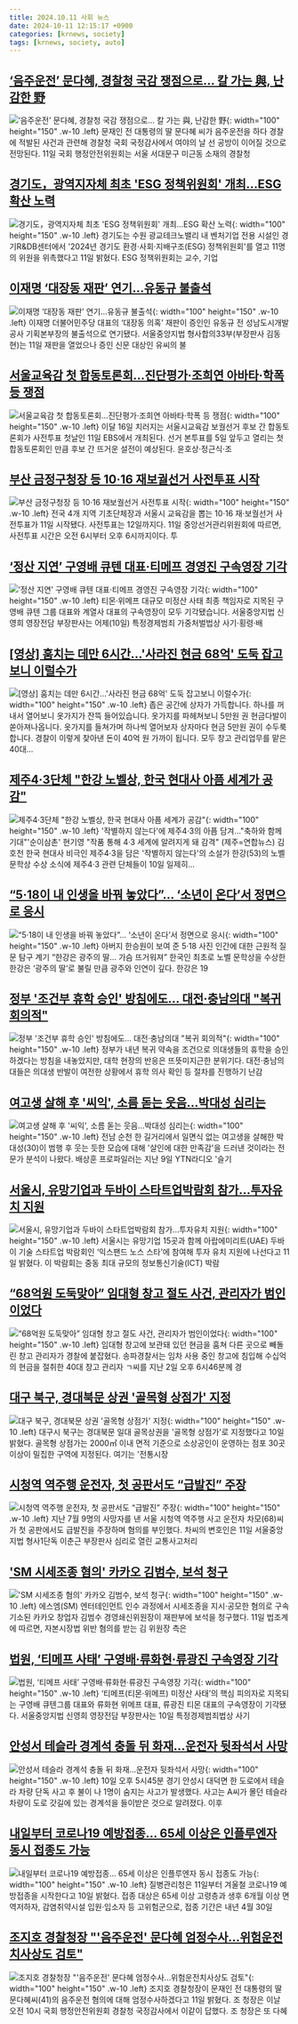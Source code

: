 ```yaml
---
title: 2024.10.11 사회 뉴스
date: 2024-10-11 12:15:17 +0900
categories: [krnews, society]
tags: [krnews, society, auto]
---
```

## [‘음주운전’ 문다혜, 경찰청 국감 쟁점으로… 칼 가는 與, 난감한 野](https://n.news.naver.com/mnews/article/011/0004401472)

![‘음주운전’ 문다혜, 경찰청 국감 쟁점으로… 칼 가는 與, 난감한 野](https://mimgnews.pstatic.net/image/origin/011/2024/10/11/4401472.jpg?type=nf220_150){: width="100" height="150" .w-10 .left}
문재인 전 대통령의 딸 문다혜 씨가 음주운전을 하다 경찰에 적발된 사건과 관련해 경찰청 국회 국정감사에서 여야의 날 선 공방이 이어질 것으로 전망된다. 11일 국회 행정안전위원회는 서울 서대문구 미근동 소재의 경찰청

## [경기도，광역지자체 최초 'ESG 정책위원회' 개최…ESG 확산 노력](https://n.news.naver.com/mnews/article/030/0003246487)

![경기도，광역지자체 최초 'ESG 정책위원회' 개최…ESG 확산 노력](https://mimgnews.pstatic.net/image/origin/030/2024/10/11/3246487.jpg?type=nf220_150){: width="100" height="150" .w-10 .left}
경기도는 수원 광교테크노밸리 내 벤처기업 전용 시설인 경기R&DB센터에서 '2024년 경기도 환경·사회·지배구조(ESG) 정책위원회'를 열고 11명의 위원을 위촉했다고 11일 밝혔다. ESG 정책위원회는 교수, 기업

## [이재명 ‘대장동 재판’ 연기…유동규 불출석](https://n.news.naver.com/mnews/article/005/0001730568)

![이재명 ‘대장동 재판’ 연기…유동규 불출석](https://mimgnews.pstatic.net/image/origin/005/2024/10/11/1730568.jpg?type=nf220_150){: width="100" height="150" .w-10 .left}
이재명 더불어민주당 대표의 ‘대장동 의혹’ 재판이 증인인 유동규 전 성남도시개발공사 기획본부장의 불출석으로 연기됐다. 서울중앙지법 형사합의33부(부장판사 김동현)는 11일 재판을 열었으나 증인 신문 대상인 유씨의 불

## [서울교육감 첫 합동토론회…진단평가·조희연 아바타·학폭 등 쟁점](https://n.news.naver.com/mnews/article/421/0007836593)

![서울교육감 첫 합동토론회…진단평가·조희연 아바타·학폭 등 쟁점](https://mimgnews.pstatic.net/image/origin/421/2024/10/11/7836593.jpg?type=nf220_150){: width="100" height="150" .w-10 .left}
이달 16일 치러지는 서울시교육감 보궐선거 후보 간 합동토론회가 사전투표 첫날인 11일 EBS에서 개최된다. 선거 본투표를 5일 앞두고 열리는 첫 합동토론회인 만큼 후보 간 뜨거운 설전이 예상된다. 윤호상·정근식·조

## [부산 금정구청장 등 10·16 재보궐선거 사전투표 시작](https://n.news.naver.com/mnews/article/082/0001292326)

![부산 금정구청장 등 10·16 재보궐선거 사전투표 시작](https://mimgnews.pstatic.net/image/origin/082/2024/10/11/1292326.jpg?type=nf220_150){: width="100" height="150" .w-10 .left}
전국 4개 지역 기초단체장과 서울시 교육감을 뽑는 10·16 재·보궐선거 사전투표가 11일 시작됐다. 사전투표는 12일까지다. 11일 중앙선거관리위원회에 따르면, 사전투표 시간은 오전 6시부터 오후 6시까지이다. 투

## [‘정산 지연’ 구영배 큐텐 대표·티메프 경영진 구속영장 기각](https://n.news.naver.com/mnews/article/449/0000287783)

![‘정산 지연’ 구영배 큐텐 대표·티메프 경영진 구속영장 기각](https://mimgnews.pstatic.net/image/origin/449/2024/10/11/287783.jpg?type=nf220_150){: width="100" height="150" .w-10 .left}
티몬·위메프 대규모 미정산 사태 최종 책임자로 지목된 구영배 큐텐 그룹 대표와 계열사 대표의 구속영장이 모두 기각됐습니다. 서울중앙지법 신영희 영장전담 부장판사는 어제(10일) 특정경제범죄 가중처벌법상 사기·횡령·배

## [[영상] 훔치는 데만 6시간…'사라진 현금 68억' 도둑 잡고보니 이럴수가](https://n.news.naver.com/mnews/article/001/0014976968)

![[영상] 훔치는 데만 6시간…'사라진 현금 68억' 도둑 잡고보니 이럴수가](https://mimgnews.pstatic.net/image/origin/001/2024/10/11/14976968.jpg?type=nf220_150){: width="100" height="150" .w-10 .left}
좁은 공간에 상자가 가득합니다. 하나를 꺼내서 열어보니 옷가지가 잔뜩 들어있습니다. 옷가지를 파헤쳐보니 5만원 권 현금다발이 쏟아져나옵니다. 옷가지를 들쳐가며 하나씩 열어보자 상자마다 현금 5만원 권이 수두룩합니다. 경찰이 이렇게 찾아낸 돈이 40억 원 가까이 됩니다. 모두 창고 관리업무를 맡은 40대...

## [제주4·3단체 "한강 노벨상, 한국 현대사 아픔 세계가 공감"](https://n.news.naver.com/mnews/article/001/0014976266)

![제주4·3단체 "한강 노벨상, 한국 현대사 아픔 세계가 공감"](https://mimgnews.pstatic.net/image/origin/001/2024/10/10/14976266.jpg?type=nf220_150){: width="100" height="150" .w-10 .left}
'작별하지 않는다'에 제주4·3의 아픔 담겨…"축하와 함께 기대"'순이삼촌' 현기영 "작품 통해 4·3 세계에 알려지게 돼 감격" (제주=연합뉴스) 김호천 한국 현대사 비극인 제주4·3을 담은 '작별하지 않는다'의 소설가 한강(53)의 노벨 문학상 수상 소식에 제주4·3 관련 단체들이 10일 일제히...

## [“5·18이 내 인생을 바꿔 놓았다”… ‘소년이 온다’서 정면으로 응시](https://n.news.naver.com/mnews/article/081/0003486238)

![“5·18이 내 인생을 바꿔 놓았다”… ‘소년이 온다’서 정면으로 응시](https://mimgnews.pstatic.net/image/origin/081/2024/10/11/3486238.jpg?type=nf220_150){: width="100" height="150" .w-10 .left}
아버지 한승원이 보여 준 5·18 사진 인간에 대한 근원적 질문 탐구 계기 “한강은 광주의 딸… 가슴 뜨거워져” 한국인 최초로 노벨 문학상을 수상한 한강은 ‘광주의 딸’로 불릴 만큼 광주와 인연이 깊다. 한강은 19

## [정부 '조건부 휴학 승인' 방침에도… 대전·충남의대 "복귀 회의적"](https://n.news.naver.com/mnews/article/656/0000107333)

![정부 '조건부 휴학 승인' 방침에도… 대전·충남의대 "복귀 회의적"](https://mimgnews.pstatic.net/image/origin/656/2024/10/10/107333.jpg?type=nf220_150){: width="100" height="150" .w-10 .left}
정부가 내년 복귀 약속을 조건으로 의대생들의 휴학을 승인하겠다는 방침을 내놓았지만, 대학 현장의 반응은 뜨뜻미지근한 분위기다. 대전·충남의대들은 의대생 반발이 여전한 상황에서 휴학 의사 확인 등 절차를 진행하기 난감

## [여고생 살해 후 '씨익', 소름 돋는 웃음…박대성 심리는](https://n.news.naver.com/mnews/article/008/0005099227)

![여고생 살해 후 '씨익', 소름 돋는 웃음…박대성 심리는](https://mimgnews.pstatic.net/image/origin/008/2024/10/11/5099227.jpg?type=nf220_150){: width="100" height="150" .w-10 .left}
전남 순천 한 길거리에서 일면식 없는 여고생을 살해한 박대성(30)이 범행 후 웃는 듯한 모습에 대해 '살인에 대한 만족감'을 드러낸 것이라는 전문가 분석이 나왔다. 배상훈 프로파일러는 지난 9일 YTN라디오 '슬기

## [서울시, 유망기업과 두바이 스타트업박람회 참가…투자유치 지원](https://n.news.naver.com/mnews/article/016/0002372607)

![서울시, 유망기업과 두바이 스타트업박람회 참가…투자유치 지원](https://mimgnews.pstatic.net/image/origin/016/2024/10/11/2372607.jpg?type=nf220_150){: width="100" height="150" .w-10 .left}
서울시는 유망기업 15곳과 함께 아랍에미리트(UAE) 두바이 기술 스타트업 박람회인 ‘익스팬드 노스 스타’에 참여해 투자 유치 지원에 나선다고 11일 밝혔다. 이 박람회는 중동 최대 규모의 정보통신기술(ICT) 박람

## [“68억원 도둑맞아” 임대형 창고 절도 사건, 관리자가 범인이었다](https://n.news.naver.com/mnews/article/028/0002710769)

![“68억원 도둑맞아” 임대형 창고 절도 사건, 관리자가 범인이었다](https://mimgnews.pstatic.net/image/origin/028/2024/10/10/2710769.jpg?type=nf220_150){: width="100" height="150" .w-10 .left}
임대형 창고에 보관돼 있던 현금을 훔쳐 다른 곳으로 빼돌린 창고 관리자가 경찰에 붙잡혔다. 송파경찰서는 임차 사용 중인 창고에 침입해 수십억의 현금을 절취한 40대 창고 관리자 ㄱ씨를 지난 2일 오후 6시46분께 경

## [대구 북구, 경대북문 상권 '골목형 상점가' 지정](https://n.news.naver.com/mnews/article/003/0012831092)

![대구 북구, 경대북문 상권 '골목형 상점가' 지정](https://mimgnews.pstatic.net/image/origin/003/2024/10/10/12831092.jpg?type=nf220_150){: width="100" height="150" .w-10 .left}
대구시 북구는 경대북문 일대 골목상권을 '골목형 상점가'로 지정했다고 10일 밝혔다. 골목형 상점가는 2000㎡ 이내 면적 기준으로 소상공인이 운영하는 점포 30곳 이상이 밀집한 구역에 지정된다. 여기는 '전통시장

## [시청역 역주행 운전자, 첫 공판서도 “급발진” 주장](https://n.news.naver.com/mnews/article/022/0003975759)

![시청역 역주행 운전자, 첫 공판서도 “급발진” 주장](https://mimgnews.pstatic.net/image/origin/022/2024/10/11/3975759.jpg?type=nf220_150){: width="100" height="150" .w-10 .left}
지난 7월 9명의 사망자를 낸 서울 시청역 역주행 사고 운전자 차모(68)씨가 첫 공판에서도 급발진을 주장하며 혐의를 부인했다. 차씨의 변호인은 11일 서울중앙지법 형사1단독 이춘근 부장판사 심리로 열린 교통사고처리

## ['SM 시세조종 혐의' 카카오 김범수, 보석 청구](https://n.news.naver.com/mnews/article/003/0012832153)

!['SM 시세조종 혐의' 카카오 김범수, 보석 청구](https://mimgnews.pstatic.net/image/origin/003/2024/10/11/12832153.jpg?type=nf220_150){: width="100" height="150" .w-10 .left}
에스엠(SM) 엔터테인먼트 인수 과정에서 시세조종을 지시·공모한 혐의로 구속기소된 카카오 창업자 김범수 경영쇄신위원장이 재판부에 보석을 청구했다. 11일 법조계에 따르면, 자본시장법 위반 혐의를 받는 김 위원장 측은

## [법원, ‘티메프 사태’ 구영배·류화현·류광진 구속영장 기각](https://n.news.naver.com/mnews/article/277/0005482530)

![법원, ‘티메프 사태’ 구영배·류화현·류광진 구속영장 기각](https://mimgnews.pstatic.net/image/origin/277/2024/10/10/5482530.jpg?type=nf220_150){: width="100" height="150" .w-10 .left}
‘티메프(티몬·위메프) 미정산 사태’의 핵심 피의자로 지목되는 구영배 큐텐그룹 대표와 류화현 위메프 대표, 류광진 티몬 대표의 구속영장이 기각됐다. 서울중앙지법 신영희 영장전담 부장판사는 10일 특정경제범죄법상 사기

## [안성서 테슬라 경계석 충돌 뒤 화재…운전자 뒷좌석서 사망](https://n.news.naver.com/mnews/article/003/0012831843)

![안성서 테슬라 경계석 충돌 뒤 화재…운전자 뒷좌석서 사망](https://mimgnews.pstatic.net/image/origin/003/2024/10/10/12831843.jpg?type=nf220_150){: width="100" height="150" .w-10 .left}
10일 오후 5시45분 경기 안성시 대덕면 한 도로에서 테슬라 차량 단독 사고 후 불이 나 1명이 숨지는 사고가 발생했다. 사고는 A씨가 몰던 테슬라 차량이 도로 갓길에 있는 경계석을 들이받은 것으로 알려졌다. 이후

## [내일부터 코로나19 예방접종… 65세 이상은 인플루엔자 동시 접종도 가능](https://n.news.naver.com/mnews/article/469/0000827063)

![내일부터 코로나19 예방접종… 65세 이상은 인플루엔자 동시 접종도 가능](https://mimgnews.pstatic.net/image/origin/469/2024/10/10/827063.jpg?type=nf220_150){: width="100" height="150" .w-10 .left}
질병관리청은 11일부터 겨울철 코로나19 예방접종을 시작한다고 10일 밝혔다. 접종 대상은 65세 이상 고령층과 생후 6개월 이상 면역저하자, 감염취약시설 입원·입소자 등 고위험군으로, 접종 기간은 내년 4월 30일

## [조지호 경찰청장 "'음주운전' 문다혜 엄정수사…위험운전치사상도 검토"](https://n.news.naver.com/mnews/article/008/0005099354)

![조지호 경찰청장 "'음주운전' 문다혜 엄정수사…위험운전치사상도 검토"](https://mimgnews.pstatic.net/image/origin/008/2024/10/11/5099354.jpg?type=nf220_150){: width="100" height="150" .w-10 .left}
조지호 경찰청장이 문재인 전 대통령의 딸 문다혜씨(41)의 음주운전 혐의에 대해 엄정수사하겠다고 11일 밝혔다. 조 청장은 이날 오전 10시 국회 행정안전위원회 경찰청 국정감사에서 이같이 답했다. 조 청장은 또 다혜

